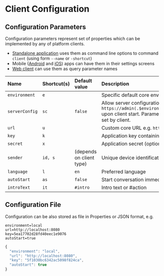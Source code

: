 # Client Configuration

## Configuration Parameters

Configuration parameters represent set of properties which can be implemented by any of platform clients.

* [Standalone application](standalone/) uses them as command line options to command `client` \(using form `--name` or `-shortcut`\)
* Mobile \([Android](android.md) and [iOS](ios.md)\) apps can have them in their settings screens
* [Web client](web.md) can use them as query parameter names

| Name | Shortcut\(s\) | Default value | Description |
| :--- | :--- | :--- | :--- |
| `environment` | `e` |  | Specific default core environment type  `local`,`preview` |
| `serverConfig` | `sc` | `false` | Allow server configuration - it will be downloaded from URL `https://admin(.$environment).flowstorm.ai/client/deviceConfig/$sender` upon client start. Parameters loaded from server will override parameters set by client. |
| `url` | `u` |  | Custom core URL e.g. `https://core.flowstorm.my-company.com` |
| `key` | `k` |  | Application key containing value `appId` or `:dialogueId` |
| `secret` | `x` |  | Application secret \(optional - some may require it\) |
| `sender` | `id, s` | \(depends on  client type\) | Unique device identification |
| `language` | `l` | `en` | Preferred language |
| `autoStart` | `as` | `false` | Start conversation immediately |
| `introText` | `it` | `#intro` | Intro text or \#action |

## Configuration File

Configuration can be also stored as file in Properties or JSON format, e.g.

```text
environment=local
url=http://localhost:8080
key=5ea17702d28fd40eec1e9076
autoStart=true
```

```javascript
{
  "environment": "local",
  "url": "http://localhost:8080",
  "key": "5f1030bc6342ac5098f824ca",
  "autoStart": true
}
```



